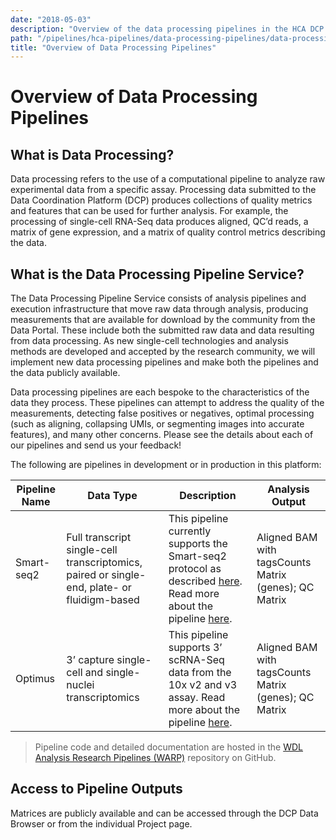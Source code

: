 ```yaml
---
date: "2018-05-03"
description: "Overview of the data processing pipelines in the HCA DCP."
path: "/pipelines/hca-pipelines/data-processing-pipelines/data-processing-pipelines-user-guides"
title: "Overview of Data Processing Pipelines"
---
```


# Overview of Data Processing Pipelines
## What is Data Processing?

Data processing refers to the use of a computational pipeline to analyze raw experimental data from a specific assay. Processing data submitted to the Data Coordination Platform (DCP) produces collections of quality metrics and features that can be used for further analysis. For example, the processing of single-cell RNA-Seq data produces aligned, QC’d reads, a matrix of gene expression, and a matrix of quality control metrics describing the data.

## What is the Data Processing Pipeline Service?

The Data Processing Pipeline Service consists of analysis pipelines and execution infrastructure that move raw data through analysis, producing measurements that are available for download by the community from the Data Portal. These include both the submitted raw data and data resulting from data processing. As new single-cell technologies and analysis methods are developed and accepted by the research community, we will implement new data processing pipelines and make both the pipelines and the data publicly available.

Data processing pipelines are each bespoke to the characteristics of the data they process. These pipelines can attempt to address the quality of the measurements, detecting false positives or negatives, optimal processing (such as aligning, collapsing UMIs, or segmenting images into accurate features), and many other concerns. Please see the details about each of our pipelines and send us your feedback!

The following are pipelines in development or in production in this platform:

| Pipeline Name | Data Type | Description | Analysis Output |
| --- | --- | --- | --- |
| Smart-seq2 | Full transcript single-cell transcriptomics, paired or single- end, plate- or fluidigm-based | This pipeline currently supports the Smart-seq2 protocol as described [here](https://www.nature.com/articles/nprot.2014.006). Read more about the pipeline [here](/pipelines/smart-seq2-workflow). | Aligned BAM with tagsCounts Matrix (genes); QC Matrix |
| Optimus | 3’ capture single-cell and single-nuclei transcriptomics | This pipeline supports 3’ scRNA-Seq data from the 10x v2 and v3 assay. Read more about the pipeline [here](/pipelines/optimus-workflow). | Aligned BAM with tagsCounts Matrix (genes); QC Matrix |

> Pipeline code and detailed documentation are hosted in the [WDL Analysis Research Pipelines (WARP)](https://github.com/broadinstitute/warp) repository on GitHub. 

## Access to Pipeline Outputs

Matrices are publicly available and can be accessed through the DCP Data Browser or from the individual Project page.
